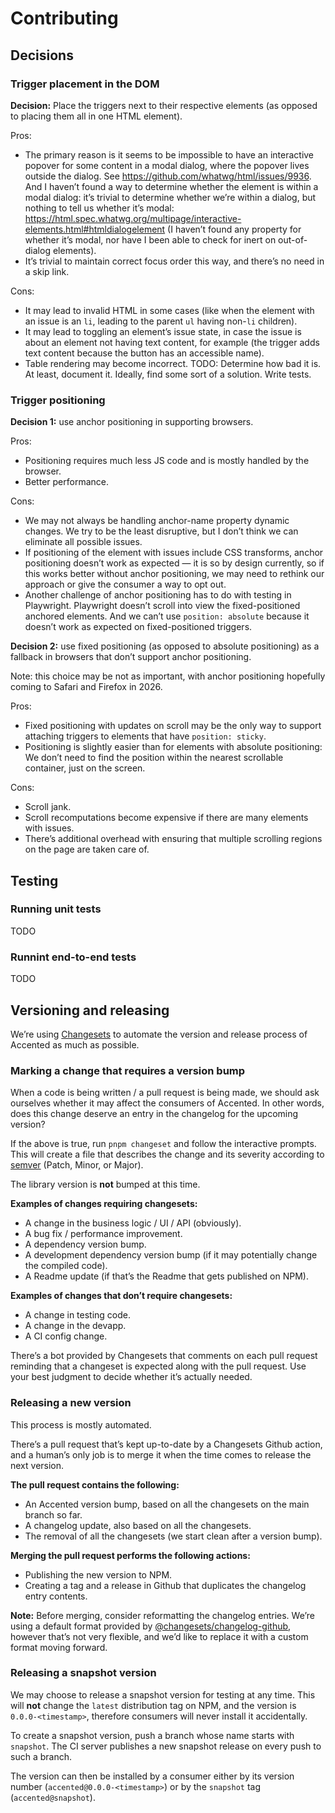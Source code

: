 # Contributing

## Decisions

### Trigger placement in the DOM

**Decision:** Place the triggers next to their respective elements (as opposed to placing them all in one HTML element).

Pros:

* The primary reason is it seems to be impossible to have an interactive popover for some content in a modal dialog,
  where the popover lives outside the dialog.
  See https://github.com/whatwg/html/issues/9936.
  And I haven’t found a way to determine whether the element is within a modal dialog:
  it’s trivial to determine whether we’re within a dialog,
  but nothing to tell us whether it’s modal: https://html.spec.whatwg.org/multipage/interactive-elements.html#htmldialogelement
  (I haven’t found any property for whether it’s modal, nor have I been able to check for inert on out-of-dialog elements).
* It’s trivial to maintain correct focus order this way, and there’s no need in a skip link.

Cons:

* It may lead to invalid HTML in some cases
  (like when the element with an issue is an `li`, leading to the parent `ul` having non-`li` children).
* It may lead to toggling an element’s issue state,
  in case the issue is about an element not having text content,
  for example (the trigger adds text content because the button has an accessible name).
* Table rendering may become incorrect.
  TODO: Determine how bad it is. At least, document it. Ideally, find some sort of a solution. Write tests.

### Trigger positioning

**Decision 1:** use anchor positioning in supporting browsers.

Pros:

* Positioning requires much less JS code and is mostly handled by the browser.
* Better performance.

Cons:

* We may not always be handling anchor-name property dynamic changes.
  We try to be the least disruptive, but I don’t think we can eliminate all possible issues.
* If positioning of the element with issues include CSS transforms,
  anchor positioning doesn’t work as expected — it is so by design currently,
  so if this works better without anchor positioning,
  we may need to rethink our approach or give the consumer a way to opt out.
* Another challenge of anchor positioning has to do with testing in Playwright.
  Playwright doesn’t scroll into view the fixed-positioned anchored elements.
  And we can’t use `position: absolute` because it doesn’t work as expected on fixed-positioned triggers.

**Decision 2:** use fixed positioning (as opposed to absolute positioning)
as a fallback in browsers that don’t support anchor positioning.

Note: this choice may be not as important,
with anchor positioning hopefully coming to Safari and Firefox in 2026.

Pros:

* Fixed positioning with updates on scroll may be the only way to support attaching triggers to elements that have `position: sticky`.
* Positioning is slightly easier than for elements with absolute positioning:
  We don’t need to find the position within the nearest scrollable container, just on the screen.

Cons:

* Scroll jank.
* Scroll recomputations become expensive if there are many elements with issues.
* There’s additional overhead with ensuring that multiple scrolling regions on the page are taken care of.

## Testing

### Running unit tests

TODO

### Runnint end-to-end tests

TODO

## Versioning and releasing

We’re using [Changesets](https://github.com/changesets/changesets) to automate the version and release process of Accented as much as possible.

### Marking a change that requires a version bump

When a code is being written / a pull request is being made, we should ask ourselves whether it may affect the consumers of Accented.
In other words, does this change deserve an entry in the changelog for the upcoming version?

If the above is true, run `pnpm changeset` and follow the interactive prompts.
This will create a file that describes the change and its severity according to [semver](https://semver.org/) (Patch, Minor, or Major).

The library version is **not** bumped at this time.

**Examples of changes requiring changesets:**

* A change in the business logic / UI / API (obviously).
* A bug fix / performance improvement.
* A dependency version bump.
* A development dependency version bump (if it may potentially change the compiled code).
* A Readme update (if that’s the Readme that gets published on NPM).

**Examples of changes that don’t require changesets:**

* A change in testing code.
* A change in the devapp.
* A CI config change.

There’s a bot provided by Changesets that comments on each pull request reminding that a changeset is expected along with the pull request.
Use your best judgment to decide whether it’s actually needed.

### Releasing a new version

This process is mostly automated.

There’s a pull request that’s kept up-to-date by a Changesets Github action,
and a human’s only job is to merge it when the time comes to release the next version.

**The pull request contains the following:**

* An Accented version bump, based on all the changesets on the main branch so far.
* A changelog update, also based on all the changesets.
* The removal of all the changesets (we start clean after a version bump).

**Merging the pull request performs the following actions:**

* Publishing the new version to NPM.
* Creating a tag and a release in Github that duplicates the changelog entry contents.

**Note:** Before merging, consider reformatting the changelog entries.
We’re using a default format provided by [@changesets/changelog-github](https://www.npmjs.com/package/@changesets/changelog-github),
however that’s not very flexible, and we’d like to replace it with a custom format moving forward.

### Releasing a snapshot version

We may choose to release a snapshot version for testing at any time.
This will **not** change the `latest` distribution tag on NPM,
and the version is `0.0.0-<timestamp>`,
therefore consumers will never install it accidentally.

To create a snapshot version, push a branch whose name starts with `snapshot`.
The CI server publishes a new snapshot release on every push to such a branch.

The version can then be installed by a consumer either by its version number (`accented@0.0.0-<timestamp>`)
or by the `snapshot` tag (`accented@snapshot`).
